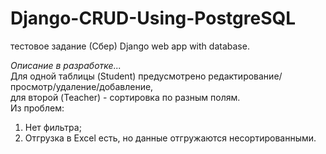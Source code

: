 # Django-CRUD-Using-PostgreSQL
тестовое задание (Сбер)
Django web app with database.

*Описание в разработке...*  
Для одной таблицы (Student) предусмотрено редактирование/просмотр/удаление/добавление,  
для второй (Teacher) - сортировка по разным полям.  
Из проблем:  
1) Нет фильтра;  
2) Отгрузка в Excel есть, но данные отгружаются несортированными.  

